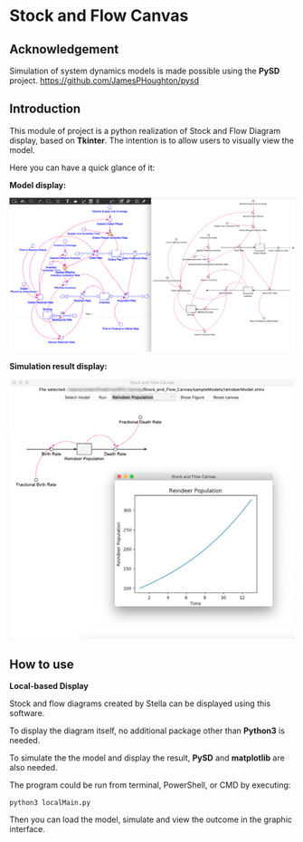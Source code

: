 # Stock and Flow Canvas

## Acknowledgement

Simulation of system dynamics models is made possible using the **PySD** project.
https://github.com/JamesPHoughton/pysd

## Introduction

This module of project is a python realization of Stock and Flow Diagram display, based on **Tkinter**.
The intention is to allow users to visually view the model.

Here you can have a quick glance of it:

**Model display:**

![ScreenShot](../screenshots/screenShot_02.png)

**Simulation result display:**

![ScreenShot](../screenshots/screenShot_04.png)

## How to use

**Local-based Display**

Stock and flow diagrams created by Stella can be displayed using this software.

To display the diagram itself, no additional package other than **Python3** is needed.

To simulate the the model and display the result, **PySD** and **matplotlib** are also needed.

The program could be run from terminal, PowerShell, or CMD by executing:

```
python3 localMain.py
```

Then you can load the model, simulate and view the outcome in the graphic interface.
